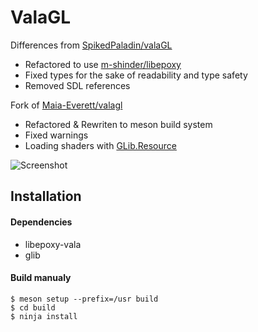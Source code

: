 # ValaGL

Differences from [SpikedPaladin/valaGL](https://github.com/SpikedPaladin/valaGL)

* Refactored to use [m-shinder/libepoxy](https://github.com/m-shinder/libepoxy)
* Fixed types for the sake of readability and type safety
* Removed SDL references

Fork of [Maia-Everett/valagl](https://github.com/Maia-Everett/valagl)


* Refactored & Rewriten to meson build system
* Fixed warnings
* Loading shaders with [GLib.Resource](https://valadoc.org/gio-2.0/GLib.Resource.html)

![Screenshot](./result.png)

## Installation

#### Dependencies
* libepoxy-vala
* glib

#### Build manualy

    $ meson setup --prefix=/usr build
    $ cd build
    $ ninja install
